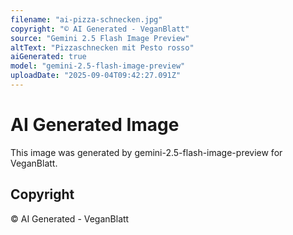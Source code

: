 ```yaml
---
filename: "ai-pizza-schnecken.jpg"
copyright: "© AI Generated - VeganBlatt"
source: "Gemini 2.5 Flash Image Preview"
altText: "Pizzaschnecken mit Pesto rosso"
aiGenerated: true
model: "gemini-2.5-flash-image-preview"
uploadDate: "2025-09-04T09:42:27.091Z"
---
```


# AI Generated Image

This image was generated by gemini-2.5-flash-image-preview for VeganBlatt.

## Copyright
© AI Generated - VeganBlatt
